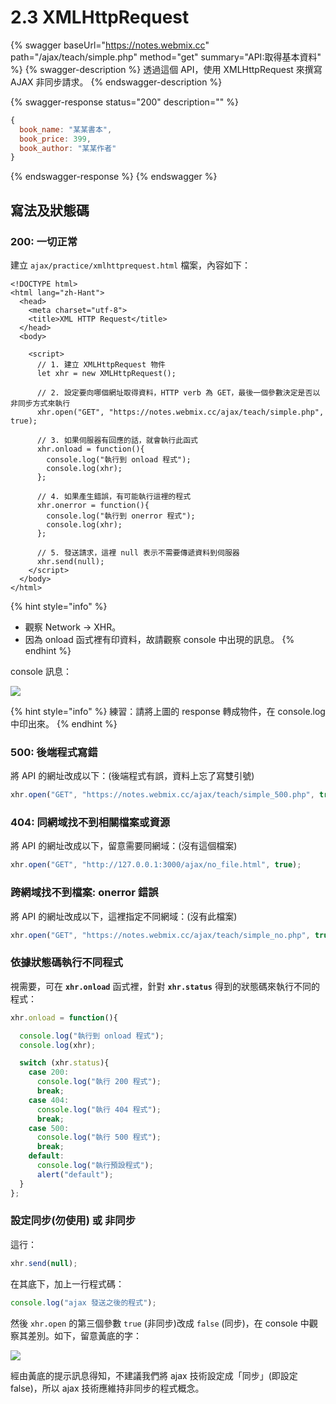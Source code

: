# 2.3 XMLHttpRequest

{% swagger baseUrl="https://notes.webmix.cc" path="/ajax/teach/simple.php" method="get" summary="API:取得基本資料" %}
{% swagger-description %}
透過這個 API，使用 XMLHttpRequest 來撰寫 AJAX 非同步請求。
{% endswagger-description %}

{% swagger-response status="200" description="" %}
```javascript
{
  book_name: "某某書本",
  book_price: 399,
  book_author: "某某作者"
}
```
{% endswagger-response %}
{% endswagger %}



## 寫法及狀態碼

### 200: 一切正常

建立 `ajax/practice/xmlhttprequest.html` 檔案，內容如下：

```markup
<!DOCTYPE html>
<html lang="zh-Hant">
  <head>
    <meta charset="utf-8">
    <title>XML HTTP Request</title>
  </head>
  <body>

    <script>
      // 1. 建立 XMLHttpRequest 物件
      let xhr = new XMLHttpRequest();

      // 2. 設定要向哪個網址取得資料，HTTP verb 為 GET，最後一個參數決定是否以非同步方式來執行
      xhr.open("GET", "https://notes.webmix.cc/ajax/teach/simple.php", true);

      // 3. 如果伺服器有回應的話，就會執行此函式
      xhr.onload = function(){
        console.log("執行到 onload 程式");
        console.log(xhr);
      };
      
      // 4. 如果產生錯誤，有可能執行這裡的程式
      xhr.onerror = function(){
        console.log("執行到 onerror 程式");
        console.log(xhr);
      };
      
      // 5. 發送請求，這裡 null 表示不需要傳遞資料到伺服器
      xhr.send(null);
    </script>
  </body>
</html>

```

{% hint style="info" %}
* 觀察 Network → XHR。
* 因為 onload 函式裡有印資料，故請觀察 console 中出現的訊息。
{% endhint %}

console 訊息：

![](../.gitbook/assets/ajax\_200.png)



{% hint style="info" %}
練習：請將上圖的 response 轉成物件，在 console.log 中印出來。
{% endhint %}



### 500: 後端程式寫錯

將 API 的網址改成以下：(後端程式有誤，資料上忘了寫雙引號)

```javascript
xhr.open("GET", "https://notes.webmix.cc/ajax/teach/simple_500.php", true);
```



### 404: 同網域找不到相關檔案或資源

將 API 的網址改成以下，留意需要同網域：(沒有這個檔案)

```javascript
xhr.open("GET", "http://127.0.0.1:3000/ajax/no_file.html", true);
```



### 跨網域找不到檔案: onerror 錯誤

將 API 的網址改成以下，這裡指定不同網域：(沒有此檔案)

```javascript
xhr.open("GET", "https://notes.webmix.cc/ajax/teach/simple_no.php", true);
```



### 依據狀態碼執行不同程式

視需要，可在 **`xhr.onload`** 函式裡，針對 **`xhr.status`** 得到的狀態碼來執行不同的程式：

```javascript
xhr.onload = function(){

  console.log("執行到 onload 程式");
  console.log(xhr);

  switch (xhr.status){
    case 200:
      console.log("執行 200 程式");
      break;
    case 404:
      console.log("執行 404 程式");
      break;
    case 500:
      console.log("執行 500 程式");
      break;
    default:
      console.log("執行預設程式");
      alert("default");
  }
};
```



### 設定同步(勿使用) 或 非同步

這行：

```javascript
xhr.send(null);
```

在其底下，加上一行程式碼：

```javascript
console.log("ajax 發送之後的程式");
```

然後 `xhr.open` 的第三個參數 `true` (非同步)改成 `false` (同步)，在 console 中觀察其差別。如下，留意黃底的字：

![](../.gitbook/assets/ajax\_sync.png)

經由黃底的提示訊息得知，不建議我們將 ajax 技術設定成「同步」(即設定 false)，所以 ajax 技術應維持非同步的程式概念。

